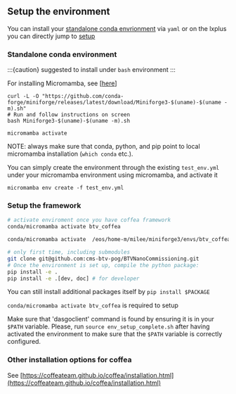 ## Setup the environment

You can install your [standalone conda envrionment](#standalone-conda-environment) via `yaml` or on the lxplus you can directly jump to [setup](#setup-the-framework)

### Standalone conda environment
:::{caution}
suggested to install under `bash` environment
:::

For installing Micromamba, see [[here](https://mamba.readthedocs.io/en/latest/installation/micromamba-installation.html)]
```
curl -L -O "https://github.com/conda-forge/miniforge/releases/latest/download/Miniforge3-$(uname)-$(uname -m).sh"
# Run and follow instructions on screen
bash Miniforge3-$(uname)-$(uname -m).sh

micromamba activate
```
NOTE: always make sure that conda, python, and pip point to local micromamba installation (`which conda` etc.).


You can simply create the environment through the existing `test_env.yml` under your micromamba environment using micromamba, and activate it
```
micromamba env create -f test_env.yml 

```
### Setup the framework

```bash
# activate enviroment once you have coffea framework 
conda/micromamba activate btv_coffea

conda/micromamba activate  /eos/home-m/milee/miniforge3/envs/btv_coffea

# only first time, including submodules
git clone git@github.com:cms-btv-pog/BTVNanoCommissioning.git 
# Once the environment is set up, compile the python package:
pip install -e .
pip install -e .[dev, doc] # for developer
```

You can still install additional packages itself by `pip install $PACKAGE`

`conda/micromamba activate btv_coffea` is required to setup

Make sure that 'dasgoclient' command is found by ensuring it is in your `$PATH` variable.
Please, run `source env_setup_complete.sh` after having activated the environment to make sure that the `$PATH` variable is correctly configured.
### Other installation options for coffea
See [https://coffeateam.github.io/coffea/installation.html](https://coffeateam.github.io/coffea/installation.html)
